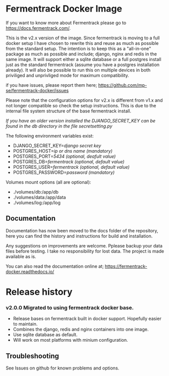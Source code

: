 # Fermentrack Docker Image

If you want to know more about Fermentrack please go to https://docs.fermentrack.com/.

This is the v2.x version of the image. Since fermentrack is moving to a full docker setup I have chosen to rewrite this and reuse as much as possible from the standard setup. The intention is to keep this as a "all-in-one" package as much as possible and  include; django, nginx and redis in the same image. It will support either a sqlite database or a full postgres install just as the standard fermentrack (assume you have a postgres installation already). It will also be possible to run this on multiple devices in both priviliged and unprivliged mode for maximum compatibility. 

if you have issues, please report them here; https://github.com/mp-se/fermentrack-docker/issues

Please note that the configuration options for v2.x is different from v1.x and not longer compatible so check the setup instructions. This is due to the internal file system structure of the base fermentrack install. 

*If you have an older version installed the DJANGO_SECRET_KEY can be found in the db directory in the file secretsetting.py*

The following environment variables exist:

- DJANGO_SECRET_KEY=*django secret key*
- POSTGRES_HOST=*ip or dns name (mandatory)*
- POSTGRES_PORT=*5434 (optional, deafult value)*
- POSTGRES_DB=*fermentrack (optional, default value)*
- POSTGRES_USER=*fermentrack (optional, default value)*
- POSTGRES_PASSWORD=*password (mandatory)*

Volumes mount options (all are optional):

- ./volumes/db:/app/db
- ./volumes/data:/app/data
- ./volumes/log:/app/log

## Documentation

Documentation has now been moved to the docs folder of the repository, here you can find the history and instructions for build and installation.

Any suggestions on improvements are welcome. Pplease backup your data files before testing. I take no responsibility for lost data. The project is made available as is. 

You can also read the documentation online at; https://fermentrack-docker.readthedocs.io/

# Release history

### v2.0.0 Migrated to using fermentrack docker base. 

- Release bases on fermentrack built in docker support. Hopefully easier to maintain.
- Combines the django, redis and nginx containers into one image. 
- Use sqlite database as default.
- Will work on most platforms with minium configuration.

## Troubleshooting

See Issues on github for known problems and options.